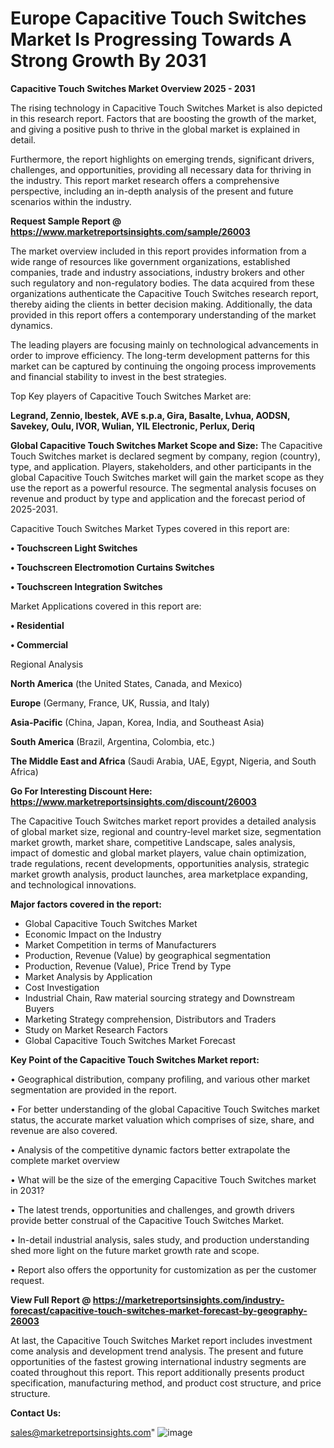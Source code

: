 # Europe Capacitive Touch Switches Market Is Progressing Towards A Strong Growth By 2031

<Strong> Capacitive Touch Switches Market Overview 2025 - 2031</strong>

The rising technology in Capacitive Touch Switches Market is also depicted in this research report. Factors that are boosting the growth of the market, and giving a positive push to thrive in the global market is explained in detail.

Furthermore, the report highlights on emerging trends, significant drivers, challenges, and opportunities, providing all necessary data for thriving in the industry. This report market research offers a comprehensive perspective, including an in-depth analysis of the present and future scenarios within the industry.

<strong>Request Sample Report @ <a href=https://www.marketreportsinsights.com/sample/26003>https://www.marketreportsinsights.com/sample/26003</a></strong>

The market overview included in this report provides information from a wide range of resources like government organizations, established companies, trade and industry associations, industry brokers and other such regulatory and non-regulatory bodies. The data acquired from these organizations authenticate the Capacitive Touch Switches research report, thereby aiding the clients in better decision making. Additionally, the data provided in this report offers a contemporary understanding of the market dynamics.

The leading players are focusing mainly on technological advancements in order to improve efficiency. The long-term development patterns for this market can be captured by continuing the ongoing process improvements and financial stability to invest in the best strategies.

Top Key players of Capacitive Touch Switches Market are:

<strong>Legrand, Zennio, Ibestek, AVE s.p.a, Gira, Basalte, Lvhua, AODSN, Savekey, Oulu, IVOR, Wulian, YIL Electronic, Perlux, Deriq</strong>

<strong><b>Global Capacitive Touch Switches Market Scope and Size:</b></strong>
The Capacitive Touch Switches market is declared segment by company, region (country), type, and application. Players, stakeholders, and other participants in the global Capacitive Touch Switches market will gain the market scope as they use the report as a powerful resource. The segmental analysis focuses on revenue and product by type and application and the forecast period of 2025-2031.

Capacitive Touch Switches Market Types covered in this report are:

<strong>• Touchscreen Light Switches

• Touchscreen Electromotion Curtains Switches

• Touchscreen Integration Switches</strong>

Market Applications covered in this report are:

<strong>• Residential

• Commercial</strong> 

Regional Analysis

<strong>North America</strong> (the United States, Canada, and Mexico)

<strong>Europe</strong> (Germany, France, UK, Russia, and Italy)

<strong>Asia-Pacific</strong> (China, Japan, Korea, India, and Southeast Asia)

<strong>South America</strong> (Brazil, Argentina, Colombia, etc.)

<strong>The Middle East and Africa</strong> (Saudi Arabia, UAE, Egypt, Nigeria, and South Africa)

<strong>Go For Interesting Discount Here: <a href=https://www.marketreportsinsights.com/discount/26003>https://www.marketreportsinsights.com/discount/26003</a></strong>

The Capacitive Touch Switches market report provides a detailed analysis of global market size, regional and country-level market size, segmentation market growth, market share, competitive Landscape, sales analysis, impact of domestic and global market players, value chain optimization, trade regulations, recent developments, opportunities analysis, strategic market growth analysis, product launches, area marketplace expanding, and technological innovations.

<strong><b>Major factors covered in the report:</b></strong>
<ul>
  <li>Global Capacitive Touch Switches Market </li>
  <li>Economic Impact on the Industry</li>
  <li>Market Competition in terms of Manufacturers</li>
  <li>Production, Revenue (Value) by geographical segmentation</li>
  <li>Production, Revenue (Value), Price Trend by Type</li>
  <li>Market Analysis by Application</li>
  <li>Cost Investigation</li>
  <li>Industrial Chain, Raw material sourcing strategy and Downstream Buyers</li>
  <li>Marketing Strategy comprehension, Distributors and Traders</li>
  <li>Study on Market Research Factors</li>
  <li>Global Capacitive Touch Switches Market Forecast</li>
</ul>

<strong><b>Key Point of the Capacitive Touch Switches Market report:</b></strong>

• Geographical distribution, company profiling, and various other market segmentation are provided in the report.

• For better understanding of the global Capacitive Touch Switches market status, the accurate market valuation which comprises of size, share, and revenue are also covered.

• Analysis of the competitive dynamic factors better extrapolate the complete market overview

• What will be the size of the emerging Capacitive Touch Switches market in 2031?

• The latest trends, opportunities and challenges, and growth drivers provide better construal of the Capacitive Touch Switches Market.

• In-detail industrial analysis, sales study, and production understanding shed more light on the future market growth rate and scope.

• Report also offers the opportunity for customization as per the customer request.

<strong><b>View Full Report @ <a href=https://marketreportsinsights.com/industry-forecast/capacitive-touch-switches-market-forecast-by-geography-26003>https://marketreportsinsights.com/industry-forecast/capacitive-touch-switches-market-forecast-by-geography-26003</a></b></strong>


At last, the Capacitive Touch Switches Market report includes investment come analysis and development trend analysis. The present and future opportunities of the fastest growing international industry segments are coated throughout this report. This report additionally presents product specification, manufacturing method, and product cost structure, and price structure.

<strong>Contact Us:</strong>

sales@marketreportsinsights.com"
![image](https://github.com/user-attachments/assets/c64330b8-8d75-4776-804a-da217a8f3dea)
